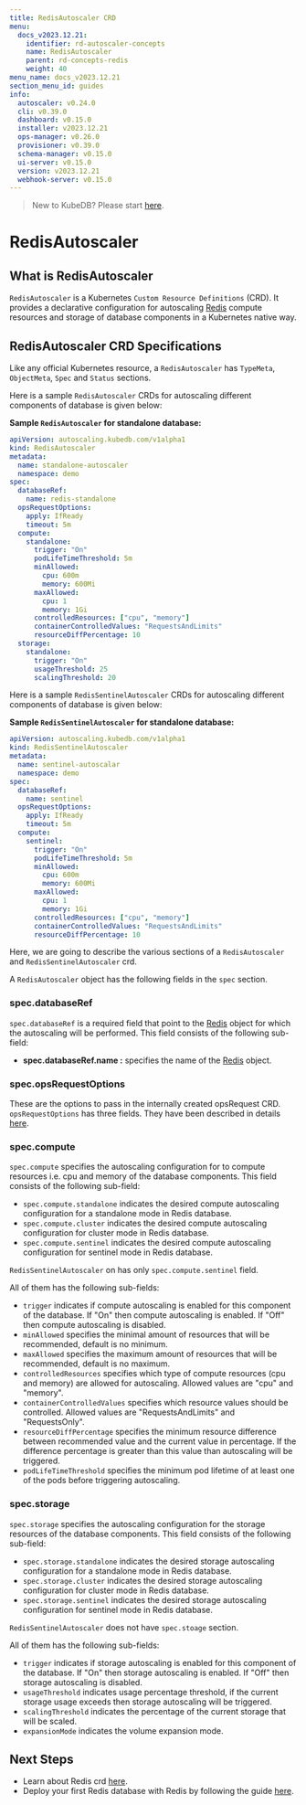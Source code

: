 ```yaml
---
title: RedisAutoscaler CRD
menu:
  docs_v2023.12.21:
    identifier: rd-autoscaler-concepts
    name: RedisAutoscaler
    parent: rd-concepts-redis
    weight: 40
menu_name: docs_v2023.12.21
section_menu_id: guides
info:
  autoscaler: v0.24.0
  cli: v0.39.0
  dashboard: v0.15.0
  installer: v2023.12.21
  ops-manager: v0.26.0
  provisioner: v0.39.0
  schema-manager: v0.15.0
  ui-server: v0.15.0
  version: v2023.12.21
  webhook-server: v0.15.0
---
```


> New to KubeDB? Please start [here](/docs/v2023.12.21/README).

# RedisAutoscaler

## What is RedisAutoscaler

`RedisAutoscaler` is a Kubernetes `Custom Resource Definitions` (CRD). It provides a declarative configuration for autoscaling [Redis](https://www.redis.io/) compute resources and storage of database components in a Kubernetes native way.

## RedisAutoscaler CRD Specifications

Like any official Kubernetes resource, a `RedisAutoscaler` has `TypeMeta`, `ObjectMeta`, `Spec` and `Status` sections.

Here is a sample `RedisAutoscaler` CRDs for autoscaling different components of database is given below:

**Sample `RedisAutoscaler` for standalone database:**

```yaml
apiVersion: autoscaling.kubedb.com/v1alpha1
kind: RedisAutoscaler
metadata:
  name: standalone-autoscaler
  namespace: demo
spec:
  databaseRef:
    name: redis-standalone
  opsRequestOptions:
    apply: IfReady
    timeout: 5m
  compute:
    standalone: 
      trigger: "On"
      podLifeTimeThreshold: 5m
      minAllowed:
        cpu: 600m
        memory: 600Mi
      maxAllowed:
        cpu: 1
        memory: 1Gi
      controlledResources: ["cpu", "memory"]
      containerControlledValues: "RequestsAndLimits"
      resourceDiffPercentage: 10
  storage:
    standalone:
      trigger: "On"
      usageThreshold: 25
      scalingThreshold: 20
```

Here is a sample `RedisSentinelAutoscaler` CRDs for autoscaling different components of database is given below:

**Sample `RedisSentinelAutoscaler` for standalone database:**
```yaml
apiVersion: autoscaling.kubedb.com/v1alpha1
kind: RedisSentinelAutoscaler
metadata:
  name: sentinel-autoscalar
  namespace: demo
spec:
  databaseRef:
    name: sentinel
  opsRequestOptions:
    apply: IfReady
    timeout: 5m
  compute:
    sentinel: 
      trigger: "On"
      podLifeTimeThreshold: 5m
      minAllowed:
        cpu: 600m
        memory: 600Mi
      maxAllowed:
        cpu: 1
        memory: 1Gi
      controlledResources: ["cpu", "memory"]
      containerControlledValues: "RequestsAndLimits"
      resourceDiffPercentage: 10
```

Here, we are going to describe the various sections of a `RedisAutoscaler` and `RedisSentinelAutoscaler`  crd.

A `RedisAutoscaler` object has the following fields in the `spec` section.

### spec.databaseRef

`spec.databaseRef` is a required field that point to the [Redis](/docs/v2023.12.21/guides/redis/concepts/redis) object for which the autoscaling will be performed. This field consists of the following sub-field:

- **spec.databaseRef.name :** specifies the name of the [Redis](/docs/v2023.12.21/guides/redis/concepts/redis) object.

### spec.opsRequestOptions
These are the options to pass in the internally created opsRequest CRD. `opsRequestOptions` has three fields. They have been described in details [here](/docs/v2023.12.21/guides/redis/concepts/redisopsrequest#specreadinesscriteria).

### spec.compute

`spec.compute` specifies the autoscaling configuration for to compute resources i.e. cpu and memory of the database components. This field consists of the following sub-field:

- `spec.compute.standalone` indicates the desired compute autoscaling configuration for a standalone mode in Redis database.
- `spec.compute.cluster` indicates the desired compute autoscaling configuration for cluster mode in Redis database.
- `spec.compute.sentinel` indicates the desired compute autoscaling configuration for sentinel mode in Redis database.

`RedisSentinelAutoscaler` on has only `spec.compute.sentinel` field.

All of them has the following sub-fields:

- `trigger` indicates if compute autoscaling is enabled for this component of the database. If "On" then compute autoscaling is enabled. If "Off" then compute autoscaling is disabled.
- `minAllowed` specifies the minimal amount of resources that will be recommended, default is no minimum.
- `maxAllowed` specifies the maximum amount of resources that will be recommended, default is no maximum.
- `controlledResources` specifies which type of compute resources (cpu and memory) are allowed for autoscaling. Allowed values are "cpu" and "memory".
- `containerControlledValues` specifies which resource values should be controlled. Allowed values are "RequestsAndLimits" and "RequestsOnly".
- `resourceDiffPercentage` specifies the minimum resource difference between recommended value and the current value in percentage. If the difference percentage is greater than this value than autoscaling will be triggered.
- `podLifeTimeThreshold` specifies the minimum pod lifetime of at least one of the pods before triggering autoscaling.

### spec.storage

`spec.storage` specifies the autoscaling configuration for the storage resources of the database components. This field consists of the following sub-field:

- `spec.storage.standalone` indicates the desired storage autoscaling configuration for a standalone mode in Redis database.
- `spec.storage.cluster` indicates the desired storage autoscaling configuration for cluster mode in Redis database.
- `spec.storage.sentinel` indicates the desired storage autoscaling configuration for sentinel mode in Redis database.

`RedisSentinelAutoscaler` does not have `spec.stoage` section. 

All of them has the following sub-fields:

- `trigger` indicates if storage autoscaling is enabled for this component of the database. If "On" then storage autoscaling is enabled. If "Off" then storage autoscaling is disabled.
- `usageThreshold` indicates usage percentage threshold, if the current storage usage exceeds then storage autoscaling will be triggered.
- `scalingThreshold` indicates the percentage of the current storage that will be scaled.
- `expansionMode` indicates the volume expansion mode.

## Next Steps

- Learn about Redis crd [here](/docs/v2023.12.21/guides/redis/concepts/redis).
- Deploy your first Redis database with Redis by following the guide [here](/docs/v2023.12.21/guides/redis/quickstart/quickstart).

